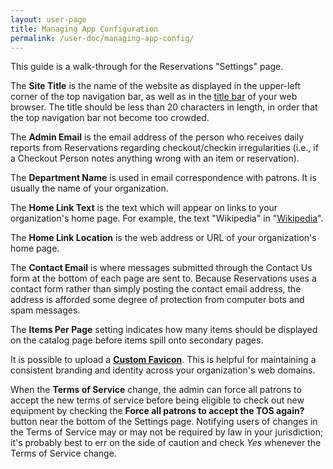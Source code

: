 ```yaml
---
layout: user-page
title: Managing App Configuration
permalink: /user-doc/managing-app-config/
---
```


This guide is a walk-through for the Reservations "Settings" page.

The **Site Title** is the name of the website as displayed in the upper-left corner of the top navigation bar, as well as in the [title bar](https://en.wikipedia.org/wiki/Title_bar) of your web browser. The title should be less than 20 characters in length, in order that the top navigation bar not become too crowded.

The **Admin Email** is the email address of the person who receives daily reports from Reservations regarding checkout/checkin irregularities (i.e., if a Checkout Person notes anything wrong with an item or reservation).

The **Department Name** is used in email correspondence with patrons. It is usually the name of your organization.

The **Home Link Text** is the text which will appear on links to your organization's home page. For example, the text "Wikipedia" in "[Wikipedia](https://www.wikipedia.org/)".

The **Home Link Location** is the web address or URL of your organization's home page.

The **Contact Email** is where messages submitted through the Contact Us form at the bottom of each page are sent to. Because Reservations uses a contact form rather than simply posting the contact email address, the address is afforded some degree of protection from computer bots and spam messages.

The **Items Per Page** setting indicates how many items should be displayed on the catalog page before items spill onto secondary pages.

It is possible to upload a **[Custom Favicon](http://en.wikipedia.org/wiki/Favicon)**. This is helpful for maintaining a consistent branding and identity across your organization's web domains.

When the **Terms of Service** change, the admin can force all patrons to accept the new terms of service before being eligible to check out new equipment by checking the **Force all patrons to accept the TOS again?** button near the bottom of the Settings page. Notifying users of changes in the Terms of Service may or may not be required by law in your jurisdiction; it's probably best to err on the side of caution and check *Yes* whenever the Terms of Service change.
